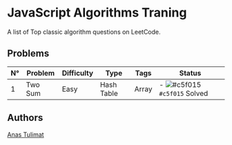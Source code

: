 # JavaScript Algorithms Traning

A list of Top classic algorithm questions on LeetCode.

## Problems

| N°  | Problem | Difficulty | Type       | Tags  | Status                                                                      |
| --- | ------- | ---------- | ---------- | ----- | --------------------------------------------------------------------------- |
| 1   | Two Sum | Easy       | Hash Table | Array | - ![#c5f015](https://placehold.co/15x15/c5f015/c5f015.png) `#c5f015` Solved |

## Authors

[Anas Tulimat](https://github.com/Anastulimat)
